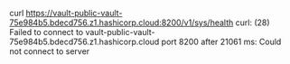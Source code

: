 curl https://vault-public-vault-75e984b5.bdecd756.z1.hashicorp.cloud:8200/v1/sys/health
curl: (28) Failed to connect to vault-public-vault-75e984b5.bdecd756.z1.hashicorp.cloud port 8200 after 21061 ms: Could not connect to server
